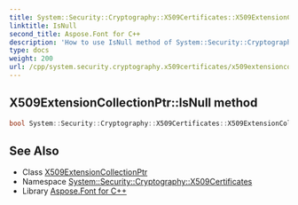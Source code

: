 ```yaml
---
title: System::Security::Cryptography::X509Certificates::X509ExtensionCollectionPtr::IsNull method
linktitle: IsNull
second_title: Aspose.Font for C++
description: 'How to use IsNull method of System::Security::Cryptography::X509Certificates::X509ExtensionCollectionPtr class in C++.'
type: docs
weight: 200
url: /cpp/system.security.cryptography.x509certificates/x509extensioncollectionptr/isnull/
---
```

## X509ExtensionCollectionPtr::IsNull method




```cpp
bool System::Security::Cryptography::X509Certificates::X509ExtensionCollectionPtr::IsNull() const
```

## See Also

* Class [X509ExtensionCollectionPtr](../)
* Namespace [System::Security::Cryptography::X509Certificates](../../)
* Library [Aspose.Font for C++](../../../)
